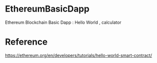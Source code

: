 # EthereumBasicDapp
Ethereum Blockchain Basic Dapp : Hello World , calculator
# Reference
https://ethereum.org/en/developers/tutorials/hello-world-smart-contract/
